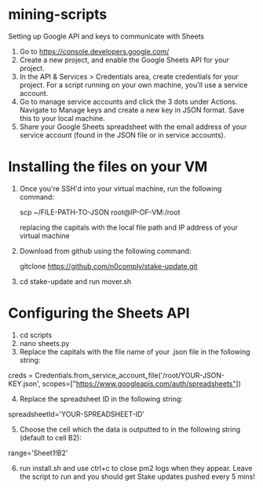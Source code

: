 # mining-scripts

Setting up Google API and keys to communicate with Sheets

1. Go to https://console.developers.google.com/
2. Create a new project, and enable the Google Sheets API for your project.
3. In the API & Services > Credentials area, create credentials for your project. For a script running on your own machine, you'll use a service account.
4. Go to manage service accounts and click the 3 dots under Actions. Navigate to Manage keys and create a new key in JSON format. Save this to your local machine.
5. Share your Google Sheets spreadsheet with the email address of your service account (found in the JSON file or in service accounts).

# Installing the files on your VM

1. Once you're SSH'd into your virtual machine, run the following command:
	
	scp ~/FILE-PATH-TO-JSON root@IP-OF-VM:/root

	replacing the capitals with the local file path and IP address of your virtual machine

2. Download from github using the following command:

   gitclone https://github.com/n0comply/stake-update.git

3. cd stake-update and run mover.sh

# Configuring the Sheets API

1. cd scripts
2. nano sheets.py
3. Replace the capitals with the file name of your .json file in the following string:

creds = Credentials.from_service_account_file('/root/YOUR-JSON-KEY.json', scopes=["https://www.googleapis.com/auth/spreadsheets"])

4. Replace the spreadsheet ID in the following string:

spreadsheetId='YOUR-SPREADSHEET-ID'

5. Choose the cell which the data is outputted to in the following string (default to cell B2):

range='Sheet1!B2'


6. run install.sh and use ctrl+c to close pm2 logs when they appear. Leave the script to run and you should get Stake updates pushed every 5 mins!


